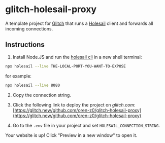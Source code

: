 # glitch-holesail-proxy
A template project for [Glitch](https://glitch.com) that runs a [Holesail](https://holesail.io) client and forwards all incoming connections.

## Instructions

1. Install Node.JS and run the [holesail cli](https://www.npmjs.com/package/holesail) in a new shell terminal:
```sh
npx holesail --live THE-LOCAL-PORT-YOU-WANT-TO-EXPOSE
```
for example:
```sh
npx holesail --live 8080
```

2. Copy the connection string.

3. Click the following link to deploy the project on *glitch.com*: [https://glitch.new/github.com/oren-z0/glitch-holesail-proxy](https://glitch.new/github.com/oren-z0/glitch-holesail-proxy)

4. Go to the `.env` file in your project and set `HOLESAIL_CONNECTION_STRING`.

Your website is up! Click "Preview in a new window" to open it.
